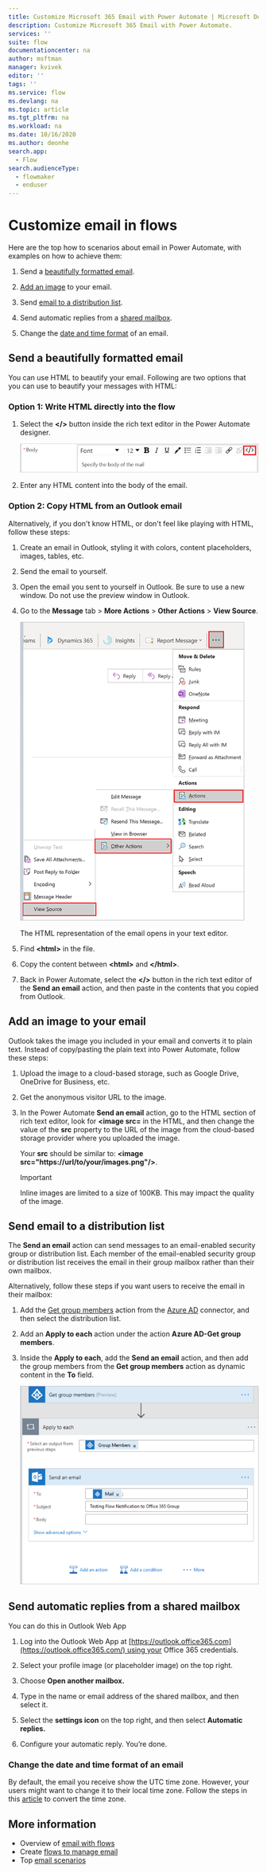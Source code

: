 ```yaml
---
title: Customize Microsoft 365 Email with Power Automate | Microsoft Docs
description: Customize Microsoft 365 Email with Power Automate.
services: ''
suite: flow
documentationcenter: na
author: msftman
manager: kvivek
editor: ''
tags: ''
ms.service: flow
ms.devlang: na
ms.topic: article
ms.tgt_pltfrm: na
ms.workload: na
ms.date: 10/16/2020
ms.author: deonhe
search.app: 
  - Flow
search.audienceType: 
  - flowmaker
  - enduser
---
```


# Customize email in flows


Here are the top how to scenarios about email in Power Automate, with examples on how to achieve them:

1. Send a [beautifully formatted email](#send-a-beautifully-formatted-email).

1. [Add an image](#add-an-image-to-your-email) to your email.

1. Send [email to a distribution list](#send-email-to-a-distribution-list).

1. Send automatic replies from a [shared mailbox](#send-automatic-replies-from-a-shared-mailbox).

1. Change the [date and time format](#change-the-date-and-time-format-of-an-email) of an email.


## Send a beautifully formatted email 

You can use HTML to beautify your email. Following are two options that you can use to beautify your messages with HTML:

### Option 1: Write HTML directly into the flow

1. Select the **\</\>** button inside the rich text editor in the Power Automate designer. 

   ![A screenshot of the button that enables you to enter HTML into the body of the email](./media/email/html-button.png)

1. Enter any HTML content into the body of the email.

### Option 2: Copy HTML from an Outlook email

Alternatively, if you don't know HTML, or don't feel like playing with HTML, follow these steps:

1. Create an email in Outlook, styling it with colors, content placeholders, images, tables, etc.
1. Send the email to yourself.
1. Open the email you sent to yourself in Outlook. Be sure to use a new window. Do not use the preview window in Outlook.
1. Go to the **Message** tab > **More Actions** > **Other Actions** > **View Source**.

   ![A screenshot that displays the steps to view the **other actions** menu in Outlook](./media/email/other-actions.png)

   The HTML representation of the email opens in your text editor. 
   
1. Find **\<html\>** in the file. 
1. Copy the content between **\<html\>** and **\</html\>**. 
1. Back in Power Automate, select the **\</\>** button in the rich text editor of the **Send an email** action, and then paste in the contents that you copied from Outlook.

## Add an image to your email

Outlook takes the image you included in your email and converts it to plain text. Instead of copy/pasting the plain text into Power Automate, follow these steps: 

1. Upload the image to a cloud-based storage, such as Google Drive, OneDrive for Business, etc. 
1. Get the anonymous visitor URL to the image. 
1. In the Power Automate **Send an email** action, go to the HTML section of rich text editor, look for **\<image src=** in the HTML, and then change the value of the **src** property to the URL of the image from the cloud-based storage provider where you uploaded the image. 

   Your **src** should be similar to: **\<image src="https://url/to/your/images.png"/\>**.

   >[!IMPORTANT]
   >Inline images are limited to a size of 100KB. This may impact the quality of the image.

## Send email to a distribution list

The **Send an email** action can send messages to an email-enabled security group or distribution list. Each member of the email-enabled security group or distribution list receives the email in their group mailbox rather than their own mailbox. 

Alternatively, follow these steps if you want users to receive the email in their mailbox: 

1. Add the [Get group members](https://docs.microsoft.com/connectors/azuread/#get-group-members) action from the [Azure AD](https://docs.microsoft.com/connectors/azuread/) connector, and then select the distribution list.

1. Add an **Apply to each** action under the action **Azure AD-Get group members**.

1. Inside the **Apply to each**, add the **Send an email** action, and then add the group members from the **Get group members** action as dynamic content in the **To** field.

   ![A screenshot of a cloud flow that gets all group members and then sends email to each member](./media/email/group-members-flow.png)


## Send automatic replies from a shared mailbox

You can do this in Outlook Web App

1.  Log into the Outlook Web App at [https://outlook.office365.com](https://outlook.office365.com/) using your Office 365 credentials.

1.  Select your profile image (or placeholder image) on the top right.

1.  Choose **Open another mailbox.**

1.  Type in the name or email address of the shared mailbox, and then select it.

1.  Select the **settings icon** on the top right, and then select **Automatic replies.**

1.  Configure your automatic reply. You’re done.

### Change the date and time format of an email 

By default, the email you receive show the UTC time zone. However, your users might want to change it to their local time zone. Follow the steps in this [article](https://support.microsoft.com/help/4557244/converting-time-zone-in-microsoft-power-automate) to convert the time zone.


## More information

- Overview of [email with flows](email-overview.md)
- Create [flows to manage email](create-email-flows.md)
- Top [email scenarios](email-top-scenarios.md)



